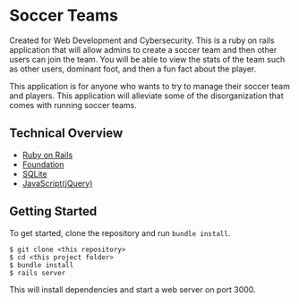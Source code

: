 # Soccer Teams

Created for Web Development and Cybersecurity. This is a ruby on rails application that will allow admins to create a soccer team and then other users can join the team. You will be able to view the stats of the team such as other users, dominant foot, and then a fun fact about the player.

This application is for anyone who wants to try to manage their soccer team and players. This application will alleviate some of the disorganization that comes with running soccer teams.



## Technical Overview

* [Ruby on Rails](http://rubyonrails.org/)
* [Foundation](http://foundation.zurb.com/)
* [SQLite](https://sqlite.org/)
* [JavaScript(jQuery)](https://jquery.com/)



## Getting Started


To get started, clone the repository and run `bundle install`.

```shell
$ git clone <this repository>
$ cd <this project folder>
$ bundle install
$ rails server
```

This will install dependencies and start a web server on port 3000.
